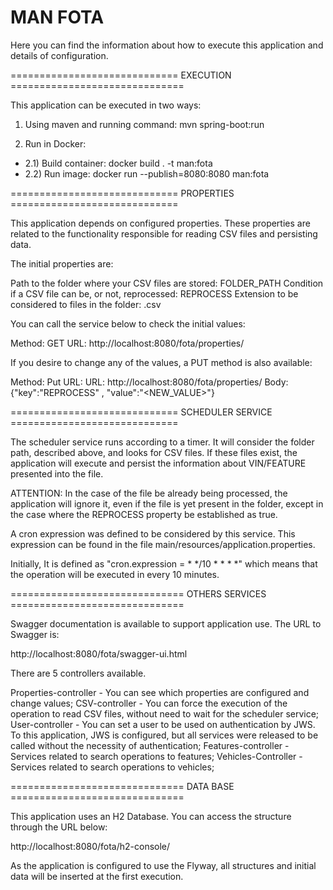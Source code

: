 # MAN FOTA

Here you can find the information about how to execute this application and details of configuration.

============================= EXECUTION ==============================

This application can be executed in two ways:

1) Using maven and running command: mvn spring-boot:run

2) Run in Docker:
 
- 2.1) Build container: docker build . -t man:fota
- 2.2) Run image: docker run --publish=8080:8080 man:fota

============================= PROPERTIES =============================

This application depends on configured properties. These properties are related to the functionality responsible for reading CSV files and persisting data.

The initial properties are:

Path to the folder where your CSV files are stored: FOLDER_PATH
Condition if a CSV file can be, or not, reprocessed: REPROCESS
Extension to be considered to files in the folder: .csv

You can call the service below to check the initial values:

Method: GET
URL: http://localhost:8080/fota/properties/

If you desire to change any of the values, a PUT method is also available:

Method: Put
URL: URL: http://localhost:8080/fota/properties/
Body: {"key":"REPROCESS" , "value":"<NEW_VALUE>"}


============================= SCHEDULER SERVICE =============================

The scheduler service runs according to a timer. It will consider the folder path, described above, and looks for CSV files. If these files exist, the application will execute and persist the information about VIN/FEATURE presented into the file.

ATTENTION: In the case of the file be already being processed, the application will ignore it, even if the file is yet present in the folder, except in the case where the REPROCESS property be established as true.

A cron expression was defined to be considered by this service. This expression can be found in the file main/resources/application.properties.

Initially, It is defined as "cron.expression = * */10 * * * *" which means that the operation will be executed in every 10 minutes.

============================== OTHERS SERVICES ==============================

Swagger documentation is available to support application use. The URL to Swagger is:

http://localhost:8080/fota/swagger-ui.html

There are 5 controllers available. 

Properties-controller - You can see which properties are configured and change values;
CSV-controller - You can force the execution of the operation to read CSV files, without need to wait for the scheduler service;
User-controller - You can set a user to be used on authentication by JWS. To this application, JWS is configured, but all services were released to be called without the necessity of authentication;
Features-controller - Services related to search operations to features;
Vehicles-Controller - Services related to search operations to vehicles;

============================== DATA BASE ==============================

This application uses an H2 Database. You can access the structure through the URL below: 

http://localhost:8080/fota/h2-console/

As the application is configured to use the Flyway, all structures and initial data will be inserted at the first execution.
